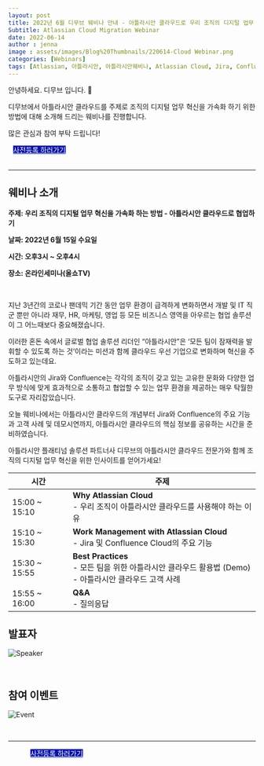 ```yaml
---
layout: post
title: 2022년 6월 디무브 웨비나 안내 - 아틀라시안 클라우드로 우리 조직의 디지털 업무 혁신을 가속화 하는 방법
Subtitle: Atlassian Cloud Migration Webinar
date: 2022-06-14
author : jenna
image : assets/images/Blog%20Thumbnails/220614-Cloud Webinar.png
categories: [Webinars]
tags: [Atlassian, 아틀라시안, 아틀라시안웨비나, Atlassian Cloud, Jira, Confluence, CloudMigration, Servertocloud, 클라우드마이그레이션, 아틀라시안클라우드, 디무브, Atlassianwebinar, 올쇼tv]
---
```



<!-- ![Title](https://d15k2d11r6t6rl.cloudfront.net/public/users/Integrators/208d7955-33b5-4ad5-b739-82f8ce94ecac/8a9982ff7519604f01751c35c4ac0507/Atlassian%20Cloud_Title%20Banner_2.png) -->

안녕하세요. 디무브 입니다. 🎈 

디무브에서 아틀라시안 클라우드를 주제로 조직의 디지털 업무 혁신을 가속화 하기 위한 방법에 대해 소개해 드리는 웨비나를 진행합니다.

많은 관심과 참여 부탁 드립니다! 

<div class="btn_main_more mt40 mb_t_c" style="margin-left: 10px;">
      <a href="https://www.allshowtv.com/detail.html?idx=1042" style="background-color: #0711A1; color:white;">사전등록 하러가기</a>
		    </div>

<br/>       

---

## 웨비나 소개

**주제: 우리 조직의 디지털 업무 혁신을 가속화 하는 방법 - 아틀라시안 클라우드로 협업하기** <br/>

**날짜: 2022년 6월 15일 수요일** <br/>

**시간: 오후3시 ~ 오후4시** <br/>

**장소: 온라인세미나(올쇼TV)**

<br/>

지난 3년간의 코로나 팬데믹 기간 동안 업무 환경이 급격하게 변화하면서 개발 및 IT 직군 뿐만 아니라 재무, HR, 마케팅, 영업 등 모든 비즈니스 영역을 아우르는 협업 솔루션이 그 어느때보다 중요해졌습니다.

이러한 혼돈 속에서 글로벌 협업 솔루션 리더인 “아틀라시안”은 ‘모든 팀이 잠재력을 발휘할 수 있도록 하는 것’이라는 미션과 함께 클라우드 우선 기업으로 변화하며 혁신을 주도하고 있는데요.

아틀라시안의 Jira와 Confluence는 각각의 조직이 갖고 있는 고유한 문화와 다양한 업무 방식에 맞게 효과적으로 소통하고 협업할 수 있는 업무 환경을 제공하는 매우 탁월한 도구로 자리잡았습니다.

오늘 웨비나에서는 아틀라시안 클라우드의 개념부터 Jira와 Confluence의 주요 기능과 고객 사례 및 데모시연까지, 아틀라시안 클라우드의 핵심 정보를 공유하는 시간을 준비하였습니다.

아틀라시안 플래티넘 솔루션 파트너사 디무브의 아틀라시안 클라우드 전문가와 함께 조직의 디지털 업무 혁신을 위한 인사이트를 얻어가세요!



| 시간 | 주제 |
|---|---|
| 15:00 ~ 15:10 | **Why Atlassian Cloud** <br/> - 우리 조직이 아틀라시안 클라우드를 사용해야 하는 이유 |
| 15:10 ~ 15:30 | **Work Management with Atlassian Cloud** <br/> - Jira 및 Confluence Cloud의 주요 기능 |
| 15:30 ~ 15:55 | **Best Practices** <br/> - 모든 팀을 위한 아틀라시안 클라우드 활용법 (Demo) <br/> - 아틀라시안 클라우드 고객 사례 |
| 15:55 ~ 16:00 | **Q&A** <br/> - 질의응답 |


## 발표자  
![Speaker](https://d15k2d11r6t6rl.cloudfront.net/public/users/Integrators/208d7955-33b5-4ad5-b739-82f8ce94ecac/8a9982ff7519604f01751c35c4ac0507/Cloud%20Webinar_DM_Body_3.png)

<br/>

## 참여 이벤트
![Event](https://d15k2d11r6t6rl.cloudfront.net/public/users/Integrators/208d7955-33b5-4ad5-b739-82f8ce94ecac/8a9982ff7519604f01751c35c4ac0507/Atlassian%20Cloud_Event_220615.png)



<br/>

---

<div class="btn_main_more mt40 mb_t_c" style="margin-left: 45px;">
      <a href="https://www.allshowtv.com/detail.html?idx=1042" style="background-color: #0711A1; color:white;">사전등록 하러가기</a>
		    </div>

<br> 



